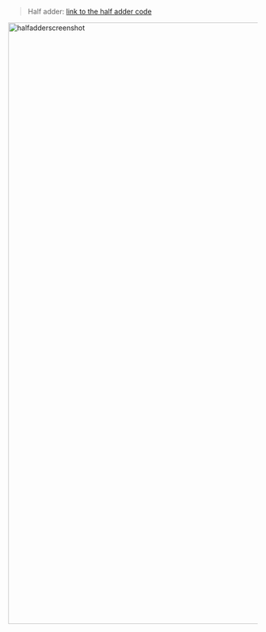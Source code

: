 > Half adder:
[link to the half adder code](https://edaplayground.com/x/ZT_G)
<img width="1212" alt="halfadderscreenshot" src="https://github.com/user-attachments/assets/91acacbe-e0e0-457a-8777-efb34c18b8c7" />
